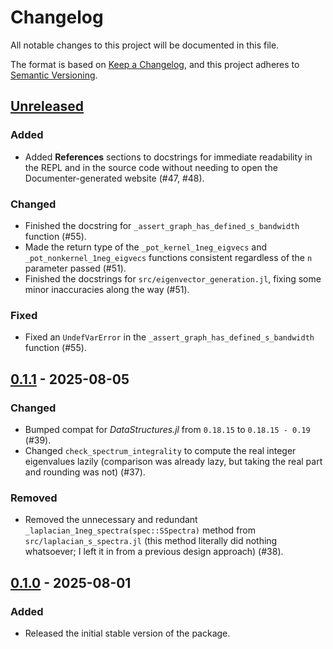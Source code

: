 # Changelog

All notable changes to this project will be documented in this file.

The format is based on [Keep a Changelog](https://keepachangelog.com/en/1.1.0/), and this project adheres to [Semantic Versioning](https://semver.org/spec/v2.0.0.html).

## [Unreleased]

### Added

- Added **References** sections to docstrings for immediate readability in the REPL and in the source code without needing to open the Documenter-generated website (#47, #48).

### Changed

- Finished the docstring for `_assert_graph_has_defined_s_bandwidth` function (#55).
- Made the return type of the `_pot_kernel_1neg_eigvecs` and `_pot_nonkernel_1neg_eigvecs` functions consistent regardless of the `n` parameter passed (#51).
- Finished the docstrings for `src/eigenvector_generation.jl`, fixing some minor inaccuracies along the way (#51).

### Fixed

- Fixed an `UndefVarError` in the `_assert_graph_has_defined_s_bandwidth` function (#55).

## [0.1.1] - 2025-08-05

### Changed

- Bumped compat for *DataStructures.jl* from `0.18.15` to `0.18.15 - 0.19` (#39).
- Changed `check_spectrum_integrality` to compute the real integer eigenvalues lazily (comparison was already lazy, but taking the real part and rounding was not) (#37).

### Removed

- Removed the unnecessary and redundant `_laplacian_1neg_spectra(spec::SSpectra)` method from `src/laplacian_s_spectra.jl` (this method literally did nothing whatsoever; I left it in from a previous design approach) (#38).

## [0.1.0] - 2025-08-01

### Added

- Released the initial stable version of the package.

[unreleased]: https://github.com/GraphQuantum/SDiagonalizability.jl/compare/v0.1.1...HEAD
[0.1.1]: https://github.com/Luis-Varona/MatrixBandwidth.jl/releases/tag/v0.1.1
[0.1.0]: https://github.com/Luis-Varona/MatrixBandwidth.jl/releases/tag/v0.1.0
